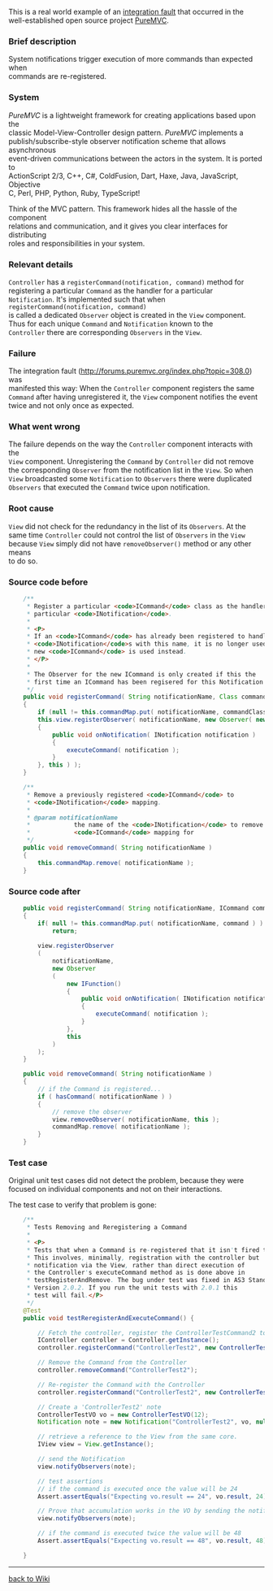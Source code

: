This is a real world example of an [integration fault](http://forums.puremvc.org/index.php?topic=308.0) that occurred in the  
well-established open source project [PureMVC](http://puremvc.org/).  
  
### Brief description  
  
System notifications trigger execution of more commands than expected when  
commands are re-registered.  
  
### System  
  
_PureMVC_ is a lightweight framework for creating applications based upon the  
classic Model-View-Controller design pattern.  _PureMVC_ implements a  
publish/subscribe-style observer notification scheme that allows asynchronous  
event-driven communications between the actors in the system.  It is ported to  
ActionScript 2/3, C++, C#, ColdFusion, Dart, Haxe, Java, JavaScript, Objective  
C, Perl, PHP, Python, Ruby, TypeScript!  
  
Think of the MVC pattern. This framework hides all the hassle of the component  
relations and communication, and it gives you clear interfaces for distributing  
roles and responsibilities in your system.  
  
### Relevant details  
  
`Controller` has a `registerCommand(notification, command)` method for  
registering a particular `Command` as the handler for a particular  
`Notification`.  It's implemented such that when `registerCommand(notification, command)`  
is called a dedicated `Observer` object is created in the `View` component.  
Thus for each unique `Command` and `Notification` known to the  
`Controller` there are corresponding `Observers` in the `View`.   
  
### Failure  
  
The integration fault (<http://forums.puremvc.org/index.php?topic=308.0>) was  
manifested this way:  When the `Controller` component registers the same  
`Command` after having unregistered it, the `View` component notifies the event  
twice and not only once as expected.   
  
### What went wrong  
  
The failure depends on the way the `Controller` component interacts with the  
`View` component.  Unregistering the `Command` by `Controller` did not remove  
the corresponding `Observer` from the notification list in the `View`.  So when  
`View` broadcasted some `Notification` to `Observers` there were duplicated  
`Observers` that executed the `Command` twice upon notification.  
  
### Root cause  
  
`View` did not check for the redundancy in the list of its `Observers`. At the  
same time `Controller` could not control the list of `Observers` in the `View`  
because `View` simply did not have `removeObserver()` method or any other means  
to do so.  
  
### Source code before

```java
	/**
	 * Register a particular <code>ICommand</code> class as the handler for a
	 * particular <code>INotification</code>.
	 * 
	 * <P>
	 * If an <code>ICommand</code> has already been registered to handle
	 * <code>INotification</code>s with this name, it is no longer used, the
	 * new <code>ICommand</code> is used instead.
	 * </P>
	 * 
	 * The Observer for the new ICommand is only created if this the 
	 * first time an ICommand has been regisered for this Notification name.
	 */
	public void registerCommand( String notificationName, Class commandClassRef )
	{
		if (null != this.commandMap.put( notificationName, commandClassRef )) return;
		this.view.registerObserver( notificationName, new Observer( new IFunction()
		{
			public void onNotification( INotification notification )
			{
				executeCommand( notification );
			}
		}, this ) );
	}

	/**
	 * Remove a previously registered <code>ICommand</code> to
	 * <code>INotification</code> mapping.
	 * 
	 * @param notificationName
	 *            the name of the <code>INotification</code> to remove the
	 *            <code>ICommand</code> mapping for
	 */
	public void removeCommand( String notificationName )
	{
		this.commandMap.remove( notificationName );
	}
```


### Source code after 

```java
	public void registerCommand( String notificationName, ICommand command )
	{
		if( null != this.commandMap.put( notificationName, command ) )
			return;
			
		view.registerObserver
		(
			notificationName,
			new Observer
			(
				new IFunction()
				{
					public void onNotification( INotification notification )
					{
						executeCommand( notification );
					}
				},
				this
			)
		);
	}

	public void removeCommand( String notificationName )
	{
		// if the Command is registered...
		if ( hasCommand( notificationName ) )
		{
			// remove the observer
			view.removeObserver( notificationName, this );
			commandMap.remove( notificationName );
		}
	}  
```

### Test case

Original unit test cases did not detect the problem, because they were focused
on individual components and not on their interactions.

The test case to verify that problem is gone:

```java
	/**
	 * Tests Removing and Reregistering a Command
	 * 
	 * <P>
	 * Tests that when a Command is re-registered that it isn't fired twice.
	 * This involves, minimally, registration with the controller but
	 * notification via the View, rather than direct execution of
	 * the Controller's executeCommand method as is done above in 
	 * testRegisterAndRemove. The bug under test was fixed in AS3 Standard 
	 * Version 2.0.2. If you run the unit tests with 2.0.1 this
	 * test will fail.</P>
	 */
	@Test
	public void testReregisterAndExecuteCommand() {

		// Fetch the controller, register the ControllerTestCommand2 to handle 'ControllerTest2' notes
		IController controller = Controller.getInstance();
		controller.registerCommand("ControllerTest2", new ControllerTestCommand2());

		// Remove the Command from the Controller
		controller.removeCommand("ControllerTest2");

		// Re-register the Command with the Controller
		controller.registerCommand("ControllerTest2", new ControllerTestCommand2());

		// Create a 'ControllerTest2' note
		ControllerTestVO vo = new ControllerTestVO(12);
		Notification note = new Notification("ControllerTest2", vo, null);

		// retrieve a reference to the View from the same core.
		IView view = View.getInstance();

		// send the Notification
		view.notifyObservers(note);

		// test assertions 
		// if the command is executed once the value will be 24
		Assert.assertEquals("Expecting vo.result == 24", vo.result, 24);

		// Prove that accumulation works in the VO by sending the notification again
		view.notifyObservers(note);

		// if the command is executed twice the value will be 48
		Assert.assertEquals("Expecting vo.result == 48", vo.result, 48);

	} 
```

---
[back to Wiki](https://github.com/rubinovk/integration-faults/wiki)
